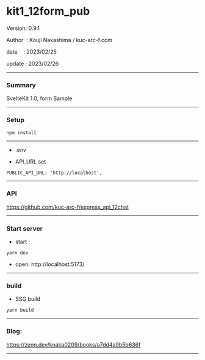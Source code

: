 ﻿# kit1_12form_pub

 Version: 0.9.1

 Author  : Kouji Nakashima / kuc-arc-f.com

 date    : 2023/02/25 

 update  : 2023/02/26
 
***
### Summary

SvelteKit 1.0, form Sample

***
### Setup

```
npm install
```
***
* .env

* API_URL set

```
PUBLIC_API_URL: 'http://localhost',
```

***
### API

https://github.com/kuc-arc-f/express_api_12chat

***
### Start server
* start :

```
yarn dev
```

* open: http://localhost:5173/

***
### build

* SSG build

```
yarn build
```

***
### Blog:

https://zenn.dev/knaka0209/books/a7dd4a9b5b636f

***